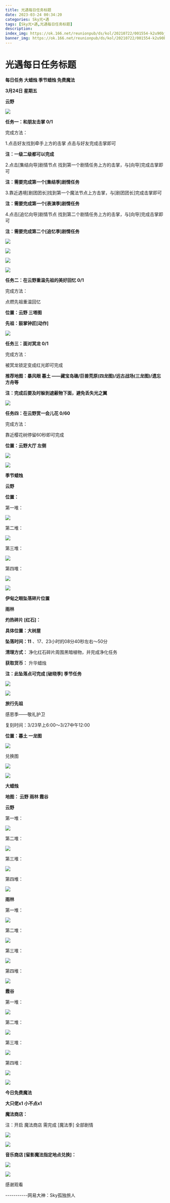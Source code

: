 ```yaml
---
title: 光遇每日任务标题
date: 2023-03-24 00:34:20
categories: Sky光•遇
tags: [Sky光•遇,光遇每日任务标题]
description: 
index_img: https://ok.166.net/reunionpub/ds/kol/20210722/001554-k2u90bj7ay.png?imageView&thumbnail=600x0&type=jpg
banner_img: https://ok.166.net/reunionpub/ds/kol/20210722/001554-k2u90bj7ay.png?imageView&thumbnail=600x0&type=jpg
---
```

# 光遇每日任务标题
**每日任务 大蜡烛 季节蜡烛 免费魔法**

 **3月24日 星期五**

 **云野**

![](https://img.166.net/reunionpub/ds/kol/20230324/001117-2ivklrhbo5.jpg)

 **任务一：和朋友击掌 0/1**

完成方法：

1.点击好友找到牵手上方的击掌 点击与好友完成击掌即可

 **注：一级二级都可以完成**

2.点击[集结向导]剧情节点 找到第一个剧情任务上方的击掌，与[向导]完成击掌即可

 **注：需要完成第一个[集结季]剧情任务**

3.靠近遇境[剧团团长]找到第一个魔法节点上方击掌，与[剧团团长]完成击掌即可

 **注：需要完成第一个[表演季]剧情任务**

4.点击[追忆向导]剧情节点 找到第二个剧情任务上方的击掌，与[向导]完成击掌即可

 **注：需要完成第二个[追忆季]剧情任务**

![](https://img.166.net/reunionpub/ds/kol/20230324/000043-wlg71nfmcs.jpeg)

![](https://img.166.net/reunionpub/ds/kol/20230324/000051-7nosgyb320.jpeg)

![](https://img.166.net/reunionpub/ds/kol/20230324/000101-q1vtlrsmuj.jpeg)

![](https://img.166.net/reunionpub/ds/kol/20230324/000110-e8ratd7ibz.jpeg)

 **任务二：在云野重温先祖的美好回忆 0/1**

完成方法：

点燃先祖重温回忆

 **位置：云野 三塔图**

 **先祖：鼓掌钟匠[动作]**

![](https://img.166.net/reunionpub/ds/kol/20230324/000145-qi4uj069ac.jpeg)

 **任务三：面对冥龙 0/1**

完成方法：

被冥龙锁定变成红光即可完成

 **推荐地图：暴风眼 暮土 ——藏宝岛礁/巨兽荒原(四龙图)/远古战场(三龙图)/遗忘方舟等**

 **注：完成后要及时躲到遮蔽物下面，避免丢失光之翼**

![](https://img.166.net/reunionpub/ds/kol/20230324/000247-0q52yiceud.jpeg)

 **任务四：在云野赏一会儿花 0/60**

完成方法：

靠近樱花树停留60秒即可完成

 **位置：云野大厅 左侧**

![](https://img.166.net/reunionpub/ds/kol/20230324/000312-myj8f10qh2.jpeg)

![](https://img.166.net/reunionpub/ds/kol/20221018/100256-wzutnocka0.png)

 **季节蜡烛**

 **云野**

 **位置：**

第一堆：

![](https://img.166.net/reunionpub/ds/kol/20230323/234544-ucs1ykqoze.jpg)

第二堆：

![](https://img.166.net/reunionpub/ds/kol/20230323/234553-9c7jhy35om.jpeg)

第三堆：

![](https://img.166.net/reunionpub/ds/kol/20230323/234602-n4mlpz2rsk.jpeg)

第四堆：

![](https://img.166.net/reunionpub/ds/kol/20230323/234610-84vqnwad92.jpeg)

![](https://img.166.net/reunionpub/ds/kol/20221130/005912-5mvshq9nf3.png)

 **伊甸之眼坠落碎片位置**

 **雨林**

 **灼热碎片 [红石]：**

 **具体位置：大树屋**

 **坠落时间：11** 、17、23小时的08分40秒左右～50分

 **清理方式：** 净化红石碎片周围黑暗植物，并完成净化任务

 **获取货币：** 升华蜡烛

 **注：此坠落点可完成  [破晓季] 季节任务**

![](https://img.166.net/reunionpub/ds/kol/20230324/000917-406trcfpss.jpeg)

![](https://img.166.net/reunionpub/ds/kol/20230313/005012-cdpy0kr1uq.png)

 **旅行先祖**

感恩季——敬礼护卫

复刻时间：3/23早上6:00～3/27中午12:00

 **位置：暮土 一龙图**

![](https://img.166.net/reunionpub/ds/kol/20230323/103010-y6wrjqim3c.jpeg)

兑换图

![](https://img.166.net/reunionpub/ds/kol/20230323/112137-af6d5eongt.jpg)

![](https://img.166.net/reunionpub/ds/kol/20230313/005012-cdpy0kr1uq.png)

 **大蜡烛**

 **地图： 云野 雨林 霞谷**

 **云野**

第一堆：

![](https://img.166.net/reunionpub/ds/kol/20230323/234953-oc0miwjvus.jpeg)

第二堆：

![](https://img.166.net/reunionpub/ds/kol/20230323/235001-gso097h14f.jpeg)

第三堆：

![](https://img.166.net/reunionpub/ds/kol/20230323/235009-fsi5lw43rv.jpeg)

第四堆：

![](https://img.166.net/reunionpub/ds/kol/20230323/235017-wslv7fbamg.jpeg)

 **雨林**

第一堆：

![](https://img.166.net/reunionpub/ds/kol/20230323/235103-m912s7yqpv.jpeg)

第二堆：

![](https://img.166.net/reunionpub/ds/kol/20230323/235112-yjtkrg3s7s.jpeg)

第三堆：

![](https://img.166.net/reunionpub/ds/kol/20230323/235120-sna9tjyvsm.jpeg)

第四堆：

![](https://img.166.net/reunionpub/ds/kol/20230323/235130-hsi9od873m.jpeg)

 **霞谷**

第一堆：

![](https://img.166.net/reunionpub/ds/kol/20230323/235205-u4nwito97y.jpeg)

第二堆：

![](https://img.166.net/reunionpub/ds/kol/20230323/235216-ids08ktqgb.jpeg)

第三堆：

![](https://img.166.net/reunionpub/ds/kol/20230323/235225-dko4eg2rb7.jpeg)

第四堆：

![](https://img.166.net/reunionpub/ds/kol/20230323/235235-rszsuyvjm6.jpeg)

![](https://img.166.net/reunionpub/ds/kol/20221018/100256-wzutnocka0.png)

 **今日免费魔法**

 **大只佬x1 小不点x1**

 **魔法商店：**

注：开启 魔法商店 需完成 [魔法季] 全部剧情

![](https://img.166.net/reunionpub/ds/kol/20221018/100559-oibznvdtus.png)

![](https://img.166.net/reunionpub/ds/kol/20230323/234859-d87otqfh5r.jpeg)

 **音乐商店 [留影魔法指定地点兑换]：**

![](https://img.166.net/reunionpub/ds/kol/20230319/235555-fqg98l3srj.jpeg)

 **![](https://img.166.net/reunionpub/ds/kol/20221018/100256-wzutnocka0.png)**

感谢观看

\-----------网易大神：Sky孤独旅人


